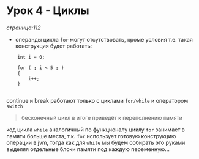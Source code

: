 # Урок 4 - Циклы
_страница:112_

- операнды цикла `for` могут отсутствовать, кроме условия
т.е. такая конструкция будет работать:

```
    int i = 0;
    
    for ( ; i < 5 ; )
    {
        i++;
    }
    
``` 

continue и break работают только с циклами `for/while` и оператором `switch`

> бесконечный цикл в итоге приведёт к переполнению памяти

код цикла `while` аналогичный по функционалу циклу `for` занимает в памяти больше места, 
т.к. `for` использует готовую конструкцию операции в jvm, тогда как для `while` мы будем
собирать это руками выделяя отдельные блоки памяти под каждую переменную...


